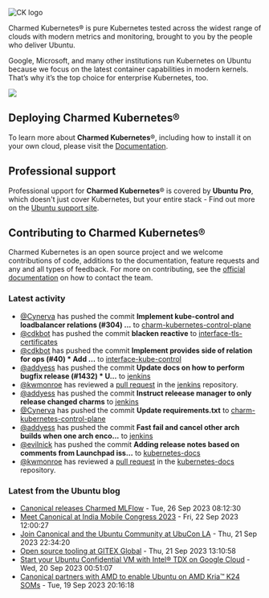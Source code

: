 ![CK logo](https://assets.ubuntu.com/v1/451d4cf4-Charmed+Kubernetes_RGB_onWhite_2022.svg)

Charmed Kubernetes® is pure Kubernetes tested across the widest range of clouds with modern metrics and monitoring, brought to you by the people who deliver Ubuntu.

Google, Microsoft, and many other institutions run Kubernetes on Ubuntu because we focus on the latest container capabilities in modern kernels. That’s why it’s the top choice for enterprise Kubernetes, too.

![](https://assets.ubuntu.com/v1/843c77b6-juju-at-a-glace.svg)

## Deploying Charmed Kubernetes®

To learn more about **Charmed Kubernetes**®, including how to install it on your own cloud, please visit the [Documentation][docs].

## Professional support

Professional upport for **Charmed Kubernetes**® is covered by **Ubuntu Pro**, which doesn't just cover Kubernetes, but your entire stack - Find out more on the [Ubuntu support site](https://ubuntu.com/support).

## Contributing to Charmed Kubernetes®

Charmed Kubernetes is an open source project and we welcome contributions of code, additions to the documentation, feature requests and any and all types of feedback. For more on contributing, see the [official documentation][get-in-touch] on how to contact the team.

<!-- LINKS -->
[docs]: https://ubuntu.com/kubernetes/docs
[get-in-touch]: https://ubuntu.com/kubernetes/docs/get-in-touch

### Latest activity

<!-- activity starts -->
 - [@Cynerva](https://github.com/Cynerva) has pushed the commit **Implement kube-control and loadbalancer relations (#304) ...** to [charm-kubernetes-control-plane](https://github.com/charmed-kubernetes/charm-kubernetes-control-plane)
 - [@cdkbot](https://github.com/cdkbot) has pushed the commit **blacken reactive** to [interface-tls-certificates](https://github.com/charmed-kubernetes/interface-tls-certificates)
 - [@cdkbot](https://github.com/cdkbot) has pushed the commit **Implement provides side of relation for ops (#40)  * Add ...** to [interface-kube-control](https://github.com/charmed-kubernetes/interface-kube-control)
 - [@addyess](https://github.com/addyess) has pushed the commit **Update docs on how to perform bugfix release (#1432)  * U...** to [jenkins](https://github.com/charmed-kubernetes/jenkins)
 - [@kwmonroe](https://github.com/kwmonroe) has reviewed a [pull request](https://github.com/charmed-kubernetes/jenkins/pull/1432) in the [jenkins](https://github.com/charmed-kubernetes/jenkins) repository.
 - [@addyess](https://github.com/addyess) has pushed the commit **Instruct releease manager to only release changed charms** to [jenkins](https://github.com/charmed-kubernetes/jenkins)
 - [@Cynerva](https://github.com/Cynerva) has pushed the commit **Update requirements.txt** to [charm-kubernetes-control-plane](https://github.com/charmed-kubernetes/charm-kubernetes-control-plane)
 - [@addyess](https://github.com/addyess) has pushed the commit **Fast fail and cancel other arch builds when one arch enco...** to [jenkins](https://github.com/charmed-kubernetes/jenkins)
 - [@evilnick](https://github.com/evilnick) has pushed the commit **Adding release notes based on comments from Launchpad iss...** to [kubernetes-docs](https://github.com/charmed-kubernetes/kubernetes-docs)
 - [@kwmonroe](https://github.com/kwmonroe) has reviewed a [pull request](https://github.com/charmed-kubernetes/kubernetes-docs/pull/799) in the [kubernetes-docs](https://github.com/charmed-kubernetes/kubernetes-docs) repository.
<!-- activity ends -->

<!-- roadmap starts -->

<!-- roadmap ends -->

### Latest from the Ubuntu blog

<!-- blog starts -->
* [Canonical releases Charmed MLFlow](https://ubuntu.com//blog/canonical-releases-charmed-mlflow) - Tue, 26 Sep 2023 08:12:30 
* [Meet Canonical at India Mobile Congress 2023](https://ubuntu.com//blog/meet-canonical-at-india-mobile-congress-2023) - Fri, 22 Sep 2023 12:00:27 
* [Join Canonical and the Ubuntu Community at UbuCon LA](https://ubuntu.com//blog/ubucon-la-2023) - Thu, 21 Sep 2023 22:34:20 
* [Open source tooling at GITEX Global](https://ubuntu.com//blog/open-source-tooling-at-gitex-global) - Thu, 21 Sep 2023 13:10:58 
* [Start your Ubuntu Confidential VM with Intel® TDX on Google Cloud](https://ubuntu.com//blog/start-your-ubuntu-confidential-vm-with-intel-tdx-on-google-cloud) - Wed, 20 Sep 2023 00:51:07 
* [Canonical partners with AMD to enable Ubuntu on AMD Kria&#x2122; K24 SOMs](https://ubuntu.com//blog/ubuntu-is-enabled-on-amd-kria-kd240) - Tue, 19 Sep 2023 20:16:18 
<!-- blog ends -->
